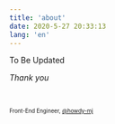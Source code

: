 ```yaml
---
title: 'about'
date: 2020-5-27 20:33:13
lang: 'en'
---
```


To Be Updated

_Thank you_

<br/>

<sub><sup>Front-End Engineer, <a href="https://github.com/howdy-mj">@howdy-mj</a></sup></sub>

</div>
